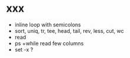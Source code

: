 xxx
===

+ inline loop with semicolons
+ sort, uniq, tr, tee, head, tail, rev, less, cut, wc
+ read
+ ps +while read few columns
+ set -x ?
